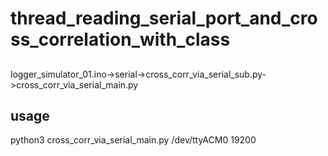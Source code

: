 # thread_reading_serial_port_and_cross_correlation_with_class

## 
logger_simulator_01.ino->serial->cross_corr_via_serial_sub.py->cross_corr_via_serial_main.py

## usage

python3 cross_corr_via_serial_main.py /dev/ttyACM0 19200
